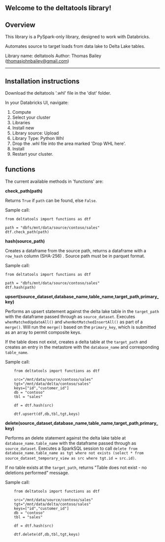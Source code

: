 Welcome to the deltatools library!
--------------
Overview
--------------

This library is a PySpark-only library, designed to work with Databricks. 

Automates source to target loads from data lake to Delta Lake tables.

Library name: deltatools
Author: Thomas Bailey (thomasjohnbailey@gmail.com)

-------------------------------
Installation instructions
-------------------------------


Download the deltatools '.whl' file in the 'dist' folder.  

In your Databricks UI, navigate:

1. Compute
2. Select your cluster
3. Libraries
4. Install new
5. Library source: Upload
6. Library Type: Python Whl
7. Drop the .whl file into the area marked 'Drop WHL here'.
8. Install
9. Restart your cluster.


functions
---

The current available methods in 'functions' are:

**check_path(path)**

Returns `True` if `path` can be found, else `False`.

Sample call:

    from deltatools import functions as dtf

    path = "dbfs/mnt/data/source/contoso/sales"
    dtf.check_path(path)


**hash(source_path)**

Creates a dataframe from the source path, returns a dataframe with a `row_hash` column (SHA-256)  .
Source path must be in parquet format.

Sample call:

    from deltatools import functions as dtf

    path = "dbfs/mnt/data/source/contoso/sales"
    dtf.hash(path)


**upsert(source_dataset,database_name,table_name,target_path,primary_key)**

Performs an upsert statement against the delta lake table in the `target_path` with the dataframe passed through as `source_dataset`. Executes `whenMatchedUpdateAll()` and `whenNotMatchedInsertAll()` as part of a `merge()`.  Will run the `merge()` based on the `primary_key`, which is submitted as an array to permit composite keys.

If the table does not exist, creates a delta table at the `target_path` and creates an entry in the metastore with the `database_name` and corresponding `table_name`.

Sample call:

        from deltatools import functions as dtf

        src="/mnt/data/source/contoso/sales"
        tgt="/mnt/data/delta/contoso/sales"
        keys=["id","customer_id"]
        db = "contoso"
        tbl = "sales"

        df = dtf.hash(src)

        dtf.upsert(df,db,tbl,tgt,keys)

**delete(source_dataset,database_name,table_name,target_path,primary_key)**

Performs an delete statement against the delta lake table at `database_name.table_name` with the dataframe passed through as `source_dataset`.  Executes a SparkSQL session to call `delete from database_name.table_name as tgt where not exists (select * from source_dataset_temporary_view as src where tgt.id = src.id)`.

If no table exists at the `target_path`, returns "Table does not exist - no deletions performed" message.

Sample call:

        from deltatools import functions as dtf

        src="/mnt/data/source/contoso/sales"
        tgt="/mnt/data/delta/contoso/sales"
        keys=["id","customer_id"]
        db = "contoso"
        tbl = "sales"

        df = dtf.hash(src)

        dtf.delete(df,db,tbl,tgt,keys)